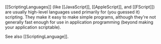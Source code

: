 

[[ScriptingLanguages]] (like [[JavaScript]], [[AppleScript]], and [[FScript]]) are usually high-level languages used primarily for (you guessed it) scripting. They make it easy to make simple programs, although they're not generally fast enough for use in application programming (beyond making your application scriptable).

See also [[ScriptingLanguage]].